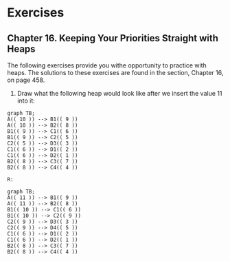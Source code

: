 # Exercises

## Chapter 16. Keeping Your Priorities Straight with Heaps

The following exercises provide you withe opportunity to practice with heaps. The
solutions to these exercises are found in the section, Chapter 16, on page 458.

1. Draw what the following heap would look like after we insert the value 11 into it:
```mermaid
graph TB;
A(( 10 )) --> B1(( 9 ))
A(( 10 )) --> B2(( 8 ))
B1(( 9 )) --> C1(( 6 ))
B1(( 9 )) --> C2(( 5 ))
C2(( 5 )) --> D3(( 3 ))
C1(( 6 )) --> D1(( 2 ))
C1(( 6 )) --> D2(( 1 ))
B2(( 8 )) --> C3(( 7 ))
B2(( 8 )) --> C4(( 4 ))
```
``R: ``
```mermaid
graph TB;
A(( 11 )) --> B1(( 9 ))
A(( 11 )) --> B2(( 8 ))
B1(( 10 )) --> C1(( 6 ))
B1(( 10 )) --> C2(( 9 ))
C2(( 9 )) --> D3(( 3 ))
C2(( 9 )) --> D4(( 5 ))
C1(( 6 )) --> D1(( 2 ))
C1(( 6 )) --> D2(( 1 ))
B2(( 8 )) --> C3(( 7 ))
B2(( 8 )) --> C4(( 4 ))
```
